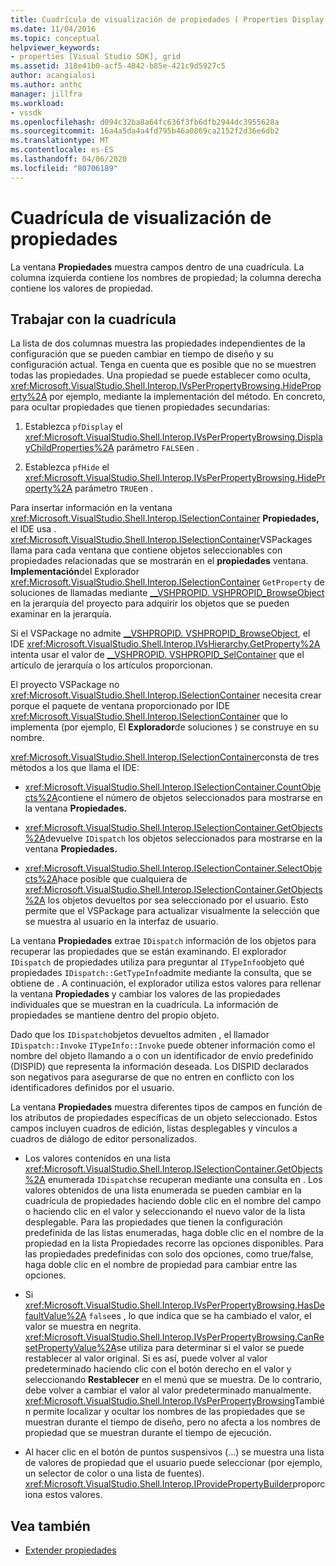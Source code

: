 ```yaml
---
title: Cuadrícula de visualización de propiedades ( Properties Display Grid) Microsoft Docs
ms.date: 11/04/2016
ms.topic: conceptual
helpviewer_keywords:
- properties [Visual Studio SDK], grid
ms.assetid: 318e41b0-acf5-4842-b85e-421c9d5927c5
author: acangialosi
ms.author: anthc
manager: jillfra
ms.workload:
- vssdk
ms.openlocfilehash: d094c32ba8a64fc636f3fb6dfb2944dc3955628a
ms.sourcegitcommit: 16a4a5da4a4fd795b46a0869ca2152f2d36e6db2
ms.translationtype: MT
ms.contentlocale: es-ES
ms.lasthandoff: 04/06/2020
ms.locfileid: "80706189"
---
```

# <a name="properties-display-grid"></a>Cuadrícula de visualización de propiedades

La ventana **Propiedades** muestra campos dentro de una cuadrícula. La columna izquierda contiene los nombres de propiedad; la columna derecha contiene los valores de propiedad.

## <a name="work-with-the-grid"></a>Trabajar con la cuadrícula

La lista de dos columnas muestra las propiedades independientes de la configuración que se pueden cambiar en tiempo de diseño y su configuración actual. Tenga en cuenta que es posible que no se muestren todas las propiedades. Una propiedad se puede establecer como oculta, <xref:Microsoft.VisualStudio.Shell.Interop.IVsPerPropertyBrowsing.HideProperty%2A> por ejemplo, mediante la implementación del método. En concreto, para ocultar propiedades que tienen propiedades secundarias:

1. Establezca `pfDisplay` el <xref:Microsoft.VisualStudio.Shell.Interop.IVsPerPropertyBrowsing.DisplayChildProperties%2A> parámetro `FALSE`en .

2. Establezca `pfHide` el <xref:Microsoft.VisualStudio.Shell.Interop.IVsPerPropertyBrowsing.HideProperty%2A> parámetro `TRUE`en .

Para insertar información en la ventana <xref:Microsoft.VisualStudio.Shell.Interop.ISelectionContainer> **Propiedades,** el IDE usa . <xref:Microsoft.VisualStudio.Shell.Interop.ISelectionContainer>VSPackages llama para cada ventana que contiene objetos seleccionables con propiedades relacionadas que se mostrarán en el **propiedades** ventana. **Implementación**del Explorador <xref:Microsoft.VisualStudio.Shell.Interop.ISelectionContainer> `GetProperty` de soluciones de llamadas mediante [__VSHPROPID. VSHPROPID_BrowseObject](<xref:Microsoft.VisualStudio.Shell.Interop.__VSHPROPID.VSHPROPID_BrowseObject>) en la jerarquía del proyecto para adquirir los objetos que se pueden examinar en la jerarquía.

Si el VSPackage no admite [__VSHPROPID. VSHPROPID_BrowseObject](<xref:Microsoft.VisualStudio.Shell.Interop.__VSHPROPID.VSHPROPID_BrowseObject>), el IDE <xref:Microsoft.VisualStudio.Shell.Interop.IVsHierarchy.GetProperty%2A> intenta usar el valor de [__VSHPROPID. VSHPROPID_SelContainer](<xref:Microsoft.VisualStudio.Shell.Interop.__VSHPROPID.VSHPROPID_SelContainer>) que el artículo de jerarquía o los artículos proporcionan.

El proyecto VSPackage no <xref:Microsoft.VisualStudio.Shell.Interop.ISelectionContainer> necesita crear porque el paquete de ventana proporcionado por IDE <xref:Microsoft.VisualStudio.Shell.Interop.ISelectionContainer> que lo implementa (por ejemplo, El **Explorador**de soluciones ) se construye en su nombre.

<xref:Microsoft.VisualStudio.Shell.Interop.ISelectionContainer>consta de tres métodos a los que llama el IDE:

- <xref:Microsoft.VisualStudio.Shell.Interop.ISelectionContainer.CountObjects%2A>contiene el número de objetos seleccionados para mostrarse en la ventana **Propiedades.**

- <xref:Microsoft.VisualStudio.Shell.Interop.ISelectionContainer.GetObjects%2A>devuelve `IDispatch` los objetos seleccionados para mostrarse en la ventana **Propiedades.**

- <xref:Microsoft.VisualStudio.Shell.Interop.ISelectionContainer.SelectObjects%2A>hace posible que cualquiera de <xref:Microsoft.VisualStudio.Shell.Interop.ISelectionContainer.GetObjects%2A> los objetos devueltos por sea seleccionado por el usuario. Esto permite que el VSPackage para actualizar visualmente la selección que se muestra al usuario en la interfaz de usuario.

La ventana **Propiedades** extrae `IDispatch` información de los objetos para recuperar las propiedades que se están examinando. El explorador `IDispatch` de propiedades utiliza para preguntar al `ITypeInfo`objeto qué propiedades `IDispatch::GetTypeInfo`admite mediante la consulta, que se obtiene de . A continuación, el explorador utiliza estos valores para rellenar la ventana **Propiedades** y cambiar los valores de las propiedades individuales que se muestran en la cuadrícula. La información de propiedades se mantiene dentro del propio objeto.

Dado que los `IDispatch`objetos devueltos admiten , el llamador `IDispatch::Invoke` `ITypeInfo::Invoke` puede obtener información como el nombre del objeto llamando a o con un identificador de envío predefinido (DISPID) que representa la información deseada. Los DISPID declarados son negativos para asegurarse de que no entren en conflicto con los identificadores definidos por el usuario.

La ventana **Propiedades** muestra diferentes tipos de campos en función de los atributos de propiedades específicas de un objeto seleccionado. Estos campos incluyen cuadros de edición, listas desplegables y vínculos a cuadros de diálogo de editor personalizados.

- Los valores contenidos en una lista <xref:Microsoft.VisualStudio.Shell.Interop.ISelectionContainer.GetObjects%2A> enumerada `IDispatch`se recuperan mediante una consulta en . Los valores obtenidos de una lista enumerada se pueden cambiar en la cuadrícula de propiedades haciendo doble clic en el nombre del campo o haciendo clic en el valor y seleccionando el nuevo valor de la lista desplegable. Para las propiedades que tienen la configuración predefinida de las listas enumeradas, haga doble clic en el nombre de la propiedad en la lista Propiedades recorre las opciones disponibles. Para las propiedades predefinidas con solo dos opciones, como true/false, haga doble clic en el nombre de propiedad para cambiar entre las opciones.

- Si <xref:Microsoft.VisualStudio.Shell.Interop.IVsPerPropertyBrowsing.HasDefaultValue%2A> `false`es , lo que indica que se ha cambiado el valor, el valor se muestra en negrita. <xref:Microsoft.VisualStudio.Shell.Interop.IVsPerPropertyBrowsing.CanResetPropertyValue%2A>se utiliza para determinar si el valor se puede restablecer al valor original. Si es así, puede volver al valor predeterminado haciendo clic con el botón derecho en el valor y seleccionando **Restablecer** en el menú que se muestra. De lo contrario, debe volver a cambiar el valor al valor predeterminado manualmente. <xref:Microsoft.VisualStudio.Shell.Interop.IVsPerPropertyBrowsing>También permite localizar y ocultar los nombres de las propiedades que se muestran durante el tiempo de diseño, pero no afecta a los nombres de propiedad que se muestran durante el tiempo de ejecución.

- Al hacer clic en el botón de puntos suspensivos (...) se muestra una lista de valores de propiedad que el usuario puede seleccionar (por ejemplo, un selector de color o una lista de fuentes). <xref:Microsoft.VisualStudio.Shell.Interop.IProvidePropertyBuilder>proporciona estos valores.

## <a name="see-also"></a>Vea también

- [Extender propiedades](../../extensibility/internals/extending-properties.md)
